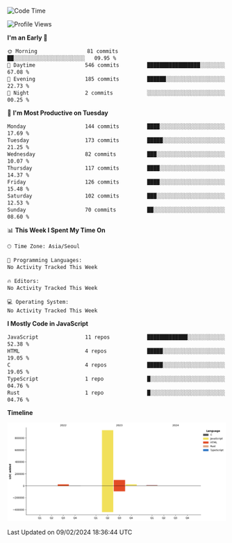 <!--START_SECTION:waka-->
![Code Time](http://img.shields.io/badge/Code%20Time-44%20hrs%204%20mins-blue)

![Profile Views](http://img.shields.io/badge/Profile%20Views-4-blue)

**I'm an Early 🐤** 

```text
🌞 Morning                81 commits          ██░░░░░░░░░░░░░░░░░░░░░░░   09.95 % 
🌆 Daytime                546 commits         █████████████████░░░░░░░░   67.08 % 
🌃 Evening                185 commits         ██████░░░░░░░░░░░░░░░░░░░   22.73 % 
🌙 Night                  2 commits           ░░░░░░░░░░░░░░░░░░░░░░░░░   00.25 % 
```
📅 **I'm Most Productive on Tuesday** 

```text
Monday                   144 commits         ████░░░░░░░░░░░░░░░░░░░░░   17.69 % 
Tuesday                  173 commits         █████░░░░░░░░░░░░░░░░░░░░   21.25 % 
Wednesday                82 commits          ███░░░░░░░░░░░░░░░░░░░░░░   10.07 % 
Thursday                 117 commits         ████░░░░░░░░░░░░░░░░░░░░░   14.37 % 
Friday                   126 commits         ████░░░░░░░░░░░░░░░░░░░░░   15.48 % 
Saturday                 102 commits         ███░░░░░░░░░░░░░░░░░░░░░░   12.53 % 
Sunday                   70 commits          ██░░░░░░░░░░░░░░░░░░░░░░░   08.60 % 
```


📊 **This Week I Spent My Time On** 

```text
🕑︎ Time Zone: Asia/Seoul

💬 Programming Languages: 
No Activity Tracked This Week

🔥 Editors: 
No Activity Tracked This Week

💻 Operating System: 
No Activity Tracked This Week
```

**I Mostly Code in JavaScript** 

```text
JavaScript               11 repos            █████████████░░░░░░░░░░░░   52.38 % 
HTML                     4 repos             █████░░░░░░░░░░░░░░░░░░░░   19.05 % 
C                        4 repos             █████░░░░░░░░░░░░░░░░░░░░   19.05 % 
TypeScript               1 repo              █░░░░░░░░░░░░░░░░░░░░░░░░   04.76 % 
Rust                     1 repo              █░░░░░░░░░░░░░░░░░░░░░░░░   04.76 % 
```



**Timeline**

![Lines of Code chart](https://raw.githubusercontent.com/project-dy/project-dy/main/assets/bar_graph.png)


 Last Updated on 09/02/2024 18:36:44 UTC
<!--END_SECTION:waka-->
